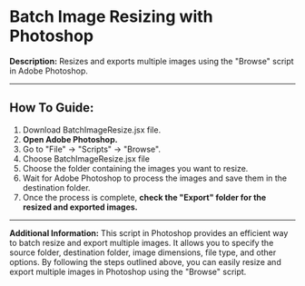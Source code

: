# Batch Image Resizing with Photoshop

**Description:** Resizes and exports multiple images using the "Browse" script in Adobe Photoshop.

---
## How To Guide:

1. Download BatchImageResize.jsx file.
1. **Open Adobe Photoshop.**
2. Go to "File" -> "Scripts" -> "Browse".
3. Choose BatchImageResize.jsx file
5. Choose the folder containing the images you want to resize.
8. Wait for Adobe Photoshop to process the images and save them in the destination folder.
9. Once the process is complete, **check the "Export" folder for the resized and exported images.**

---
**Additional Information:** This script in Photoshop provides an efficient way to batch resize and export multiple images. It allows you to specify the source folder, destination folder, image dimensions, file type, and other options. By following the steps outlined above, you can easily resize and export multiple images in Photoshop using the "Browse" script.
